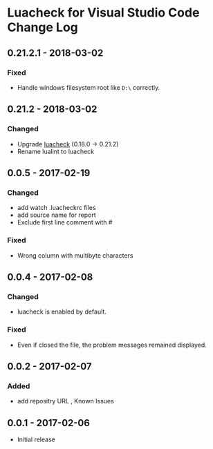 # Luacheck for Visual Studio Code Change Log

## 0.21.2.1 - 2018-03-02

### Fixed

- Handle windows filesystem root like `D:\` correctly.

## 0.21.2 - 2018-03-02

### Changed

- Upgrade [luacheck](https://github.com/mpeterv/luacheck) (0.18.0 -> 0.21.2)
- Rename lualint to luacheck

## 0.0.5 - 2017-02-19

### Changed

- add watch .luacheckrc files
- add source name for report
- Exclude first line comment with #

### Fixed

- Wrong column with multibyte characters

## 0.0.4 - 2017-02-08

### Changed

- luacheck is enabled by default.

### Fixed

- Even if closed the file, the problem messages remained displayed.

## 0.0.2 - 2017-02-07

### Added

- add repositry URL , Known Issues

## 0.0.1 - 2017-02-06

- Initial release
